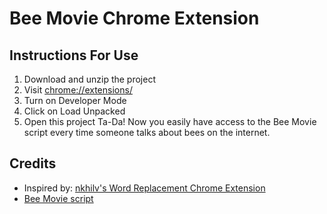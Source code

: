 # Bee Movie Chrome Extension

## Instructions For Use
1. Download and unzip the project
2. Visit [chrome://extensions/](chrome://extensions/)
3. Turn on Developer Mode
4. Click on Load Unpacked
5. Open this project
Ta-Da! Now you easily have access to the Bee Movie script every time someone talks about bees on the internet.

## Credits
- Inspired by: [nkhilv's Word Replacement Chrome Extension](https://medium.com/@nkhilv/how-to-make-a-word-replacement-chrome-extension-17cbd3639db6)
- [Bee Movie script](http://www.script-o-rama.com/movie_scripts/a1/bee-movie-script-transcript-seinfeld.html)
